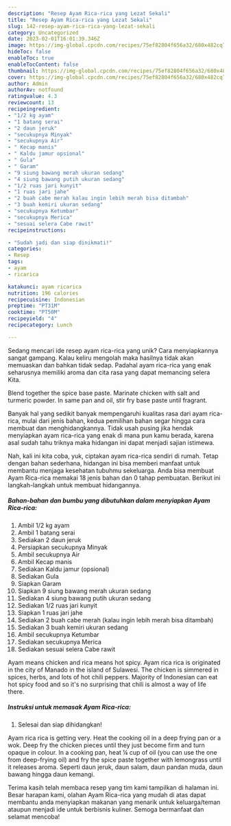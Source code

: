 ```yaml
---
description: "Resep Ayam Rica-rica yang Lezat Sekali"
title: "Resep Ayam Rica-rica yang Lezat Sekali"
slug: 142-resep-ayam-rica-rica-yang-lezat-sekali
category: Uncategorized
date: 2023-02-01T16:01:39.346Z
image: https://img-global.cpcdn.com/recipes/75ef82804f656a32/680x482cq70/ayam-rica-rica-foto-resep-utama.jpg
hideToc: false
enableToc: true
enableTocContent: false
thumbnail: https://img-global.cpcdn.com/recipes/75ef82804f656a32/680x482cq70/ayam-rica-rica-foto-resep-utama.jpg
cover: https://img-global.cpcdn.com/recipes/75ef82804f656a32/680x482cq70/ayam-rica-rica-foto-resep-utama.jpg
author: Admin
authorAv: notfound
ratingvalue: 4.3
reviewcount: 13
recipeingredient:
- "1/2 kg ayam"
- "1 batang serai"
- "2 daun jeruk"
- "secukupnya Minyak"
- "secukupnya Air"
- " Kecap manis"
- " Kaldu jamur opsional"
- " Gula"
- " Garam"
- "9 siung bawang merah ukuran sedang"
- "4 siung bawang putih ukuran sedang"
- "1/2 ruas jari kunyit"
- "1 ruas jari jahe"
- "2 buah cabe merah kalau ingin lebih merah bisa ditambah"
- "3 buah kemiri ukuran sedang"
- "secukupnya Ketumbar"
- "secukupnya Merica"
- "sesuai selera Cabe rawit"
recipeinstructions:

- "Sudah jadi dan siap dinikmati!"
categories:
- Resep
tags:
- ayam
- ricarica

katakunci: ayam ricarica 
nutrition: 196 calories
recipecuisine: Indonesian
preptime: "PT31M"
cooktime: "PT50M"
recipeyield: "4"
recipecategory: Lunch

---
```





Sedang mencari ide resep ayam rica-rica yang unik? Cara menyiapkannya sangat gampang. Kalau keliru mengolah maka hasilnya tidak akan memuaskan dan bahkan tidak sedap. Padahal ayam rica-rica yang enak seharusnya memiliki aroma dan cita rasa yang dapat memancing selera Kita.





Blend together the spice base paste. Marinate chicken with salt and turmeric powder. In same pan and oil, stir fry base paste until fragrant.

Banyak hal yang sedikit banyak mempengaruhi kualitas rasa dari ayam rica-rica, mulai dari jenis bahan, kedua pemilihan bahan segar hingga cara membuat dan menghidangkannya. Tidak usah pusing jika hendak menyiapkan ayam rica-rica yang enak di mana pun kamu berada, karena asal sudah tahu triknya maka hidangan ini dapat menjadi sajian istimewa.






Nah, kali ini kita coba, yuk, ciptakan ayam rica-rica sendiri di rumah. Tetap dengan bahan sederhana, hidangan ini bisa memberi manfaat untuk membantu menjaga kesehatan tubuhmu sekeluarga. Anda bisa membuat Ayam Rica-rica memakai 18 jenis bahan dan 0 tahap pembuatan. Berikut ini langkah-langkah untuk membuat hidangannya.

<!--inarticleads1-->

##### Bahan-bahan dan bumbu yang dibutuhkan dalam menyiapkan Ayam Rica-rica:

1. Ambil 1/2 kg ayam
1. Ambil 1 batang serai
1. Sediakan 2 daun jeruk
1. Persiapkan secukupnya Minyak
1. Ambil secukupnya Air
1. Ambil  Kecap manis
1. Sediakan  Kaldu jamur (opsional)
1. Sediakan  Gula
1. Siapkan  Garam
1. Siapkan 9 siung bawang merah ukuran sedang
1. Sediakan 4 siung bawang putih ukuran sedang
1. Sediakan 1/2 ruas jari kunyit
1. Siapkan 1 ruas jari jahe
1. Sediakan 2 buah cabe merah (kalau ingin lebih merah bisa ditambah)
1. Sediakan 3 buah kemiri ukuran sedang
1. Ambil secukupnya Ketumbar
1. Sediakan secukupnya Merica
1. Sediakan sesuai selera Cabe rawit


Ayam means chicken and rica means hot spicy. Ayam rica rica is originated in the city of Manado in the island of Sulawesi. The chicken is simmered in spices, herbs, and lots of hot chili peppers. Majority of Indonesian can eat hot spicy food and so it&#39;s no surprising that chili is almost a way of life there. 

<!--inarticleads2-->

##### Instruksi untuk memasak Ayam Rica-rica:


1. Selesai dan siap dihidangkan!

Ayam rica rica is getting very. Heat the cooking oil in a deep frying pan or a wok. Deep fry the chicken pieces until they just become firm and turn opaque in colour. In a cooking pan, heat ¼ cup of oil (you can use the one from deep-frying oil) and fry the spice paste together with lemongrass until it releases aroma. Seperti daun jeruk, daun salam, daun pandan muda, daun bawang hingga daun kemangi. 

Terima kasih telah membaca resep yang tim kami tampilkan di halaman ini. Besar harapan kami, olahan Ayam Rica-rica yang mudah di atas dapat membantu anda menyiapkan makanan yang menarik untuk keluarga/teman ataupun menjadi ide untuk berbisnis kuliner. Semoga bermanfaat dan selamat mencoba!
